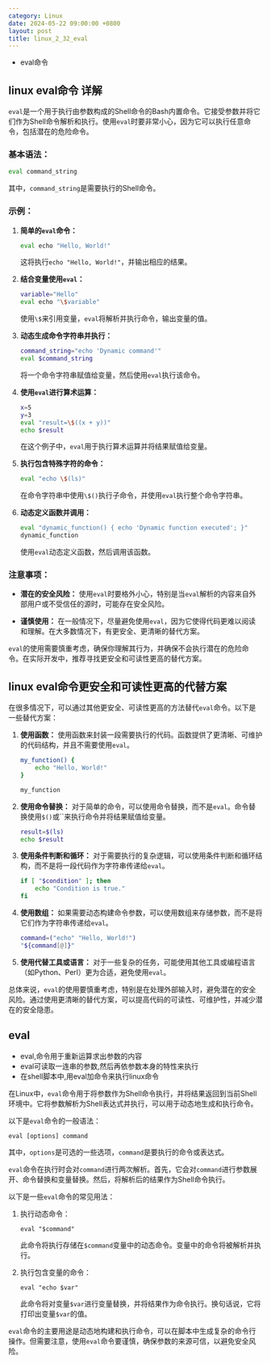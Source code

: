 ```yaml
---
category: Linux
date: 2024-05-22 09:00:00 +0800
layout: post
title: linux_2_32_eval
---
```


+ eval命令

## linux eval命令 详解

`eval`是一个用于执行由参数构成的Shell命令的Bash内置命令。它接受参数并将它们作为Shell命令解析和执行。使用`eval`时要非常小心，因为它可以执行任意命令，包括潜在的危险命令。

### 基本语法：

```bash
eval command_string
```

其中，`command_string`是需要执行的Shell命令。

### 示例：

1. **简单的`eval`命令：**
   ```bash
   eval echo "Hello, World!"
   ```
   这将执行`echo "Hello, World!"`，并输出相应的结果。

2. **结合变量使用`eval`：**
   ```bash
   variable="Hello"
   eval echo "\$variable"
   ```
   使用`\$`来引用变量，`eval`将解析并执行命令，输出变量的值。

3. **动态生成命令字符串并执行：**
   ```bash
   command_string="echo 'Dynamic command'"
   eval $command_string
   ```
   将一个命令字符串赋值给变量，然后使用`eval`执行该命令。

4. **使用`eval`进行算术运算：**
   ```bash
   x=5
   y=3
   eval "result=\$((x + y))"
   echo $result
   ```
   在这个例子中，`eval`用于执行算术运算并将结果赋值给变量。

5. **执行包含特殊字符的命令：**
   ```bash
   eval "echo \$(ls)"
   ```
   在命令字符串中使用`\$()`执行子命令，并使用`eval`执行整个命令字符串。

6. **动态定义函数并调用：**
   ```bash
   eval "dynamic_function() { echo 'Dynamic function executed'; }"
   dynamic_function
   ```
   使用`eval`动态定义函数，然后调用该函数。

### 注意事项：

- **潜在的安全风险：** 使用`eval`时要格外小心，特别是当`eval`解析的内容来自外部用户或不受信任的源时，可能存在安全风险。

- **谨慎使用：** 在一般情况下，尽量避免使用`eval`，因为它使得代码更难以阅读和理解。在大多数情况下，有更安全、更清晰的替代方案。

`eval`的使用需要慎重考虑，确保你理解其行为，并确保不会执行潜在的危险命令。在实际开发中，推荐寻找更安全和可读性更高的替代方案。

## linux eval命令更安全和可读性更高的代替方案

在很多情况下，可以通过其他更安全、可读性更高的方法替代`eval`命令。以下是一些替代方案：

1. **使用函数：**
   使用函数来封装一段需要执行的代码。函数提供了更清晰、可维护的代码结构，并且不需要使用`eval`。

   ```bash
   my_function() {
       echo "Hello, World!"
   }

   my_function
   ```

2. **使用命令替换：**
   对于简单的命令，可以使用命令替换，而不是`eval`。命令替换使用`$()`或``来执行命令并将结果赋值给变量。

   ```bash
   result=$(ls)
   echo $result
   ```

3. **使用条件判断和循环：**
   对于需要执行的复杂逻辑，可以使用条件判断和循环结构，而不是将一段代码作为字符串传递给`eval`。

   ```bash
   if [ "$condition" ]; then
       echo "Condition is true."
   fi
   ```

4. **使用数组：**
   如果需要动态构建命令参数，可以使用数组来存储参数，而不是将它们作为字符串传递给`eval`。

   ```bash
   command=("echo" "Hello, World!")
   "${command[@]}"
   ```

5. **使用代替工具或语言：**
   对于一些复杂的任务，可能使用其他工具或编程语言（如Python、Perl）更为合适，避免使用`eval`。

总体来说，`eval`的使用要慎重考虑，特别是在处理外部输入时，避免潜在的安全风险。通过使用更清晰的替代方案，可以提高代码的可读性、可维护性，并减少潜在的安全隐患。

## eval 

+ eval,命令用于重新运算求出参数的内容
+ eval可读取一连串的参数,然后再依参数本身的特性来执行
+ 在shell脚本中,用eval加命令来执行linux命令

在Linux中，`eval`命令用于将参数作为Shell命令执行，并将结果返回到当前Shell环境中。它将参数解析为Shell表达式并执行，可以用于动态地生成和执行命令。

以下是`eval`命令的一般语法：

```
eval [options] command
```

其中，`options`是可选的一些选项，`command`是要执行的命令或表达式。

`eval`命令在执行时会对`command`进行两次解析。首先，它会对`command`进行参数展开、命令替换和变量替换。然后，将解析后的结果作为Shell命令执行。

以下是一些`eval`命令的常见用法：

1. 执行动态命令：
   ```
   eval "$command"
   ```

   此命令将执行存储在`$command`变量中的动态命令。变量中的命令将被解析并执行。

2. 执行包含变量的命令：
   ```
   eval "echo $var"
   ```

   此命令将对变量`$var`进行变量替换，并将结果作为命令执行。换句话说，它将打印出变量`$var`的值。

`eval`命令的主要用途是动态地构建和执行命令，可以在脚本中生成复杂的命令行操作。但需要注意，使用`eval`命令要谨慎，确保参数的来源可信，以避免安全风险。
